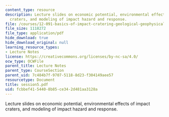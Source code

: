 ```yaml
---
content_type: resource
description: Lecture slides on economic potential, environmental effects of impact
  craters, and modeling of impact hazard and response.
file: /courses/12-091-basics-of-impact-cratering-geological-geophysical-geochemical-environmental-studies-of-some-impact-craters-of-the-earth-january-iap-2008/fcbbef4154408b85ce342d481aa3128a_session5.pdf
file_size: 1118272
file_type: application/pdf
hide_download: true
hide_download_original: null
learning_resource_types:
- Lecture Notes
license: https://creativecommons.org/licenses/by-nc-sa/4.0/
ocw_type: OCWFile
parent_title: Lecture Notes
parent_type: CourseSection
parent_uid: 7c484b7f-9707-5118-8d23-f304149aee57
resourcetype: Document
title: session5.pdf
uid: fcbbef41-5440-8b85-ce34-2d481aa3128a
---
```

Lecture slides on economic potential, environmental effects of impact craters, and modeling of impact hazard and response.